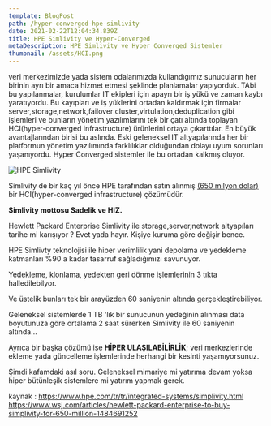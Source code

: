 ```yaml
---
template: BlogPost
path: /hyper-converged-hpe-simlivity
date: 2021-02-22T12:04:34.839Z
title: HPE Simlivity ve Hyper-Converged
metaDescription: HPE Simlivity ve Hyper Converged Sistemler
thumbnail: /assets/HCI.png
---
```

veri merkezimizde yada sistem odalarımızda kullandıgımız sunucuların her birinin ayrı bir amaca hizmet etmesi şeklinde planlamalar yapıyorduk. TAbi bu yapılanmalar, kurulumlar IT ekipleri için apayrı bir iş yükü ve zaman kaybı yaratıyordu.  Bu kayıpları ve iş yüklerini ortadan kaldırmak için firmalar server,storage,network,failover cluster,virtulation,deduplication gibi işlemleri ve bunların yönetim yazılımlarını tek bir çatı altında toplayan HCI(hyper-converged infrastructure) ürünlerini ortaya çıkarttılar. En büyük avantajlarından birisi bu aslında. Eski geleneksel IT altyapılarında her bir platformun yönetim yazılımında farklılıklar olduğundan dolayı uyum sorunları yaşanıyordu. Hyper Converged sistemler ile bu ortadan kalkmış oluyor.

![HPE Simlivity](/assets/hpe-simlivity.jpg "Kaynak: https://www.hpe.com/us/en/integrated-systems/simplivity.html")

Simlivity de  bir kaç yıl önce HPE tarafından satın alınmış [(650 milyon dolar)](https://www.wsj.com/articles/hewlett-packard-enterprise-to-buy-simplivity-for-650-million-1484691252) bir HCI(hyper-converged infrastructure) çözümüdür. 

**Simlivity mottosu Sadelik ve HIZ.** 

Hewlett Packard Enterprise Simlivity ile storage,server,network altyapıları tarihe mi karışıyor ? Evet yada hayır. Kişiye kuruma göre değişir bence. 

HPE Simlivty teknolojisi ile hiper verimlilik yani depolama ve yedekleme katmanları %90 a kadar tasarruf sağladığımızı savunuyor.

Yedekleme, klonlama, yedekten geri dönme işlemlerinin 3 tıkta halledilebilyor.

Ve üstelik bunları tek bir arayüzden 60 saniyenin altında gerçekleştirebiliyor. 

Geleneksel sistemlerde 1 TB 'lık bir sunucunun yedeğinin alınması data boyutunuza göre ortalama 2 saat sürerken Simlivity ile 60 saniyenin altında... 

Ayrıca bir başka çözümü ise **HİPER ULAŞILABİLİRLİK**; veri merkezlerinde ekleme yada güncelleme işlemlerinde herhangi bir kesinti yaşamıyorsunuz.

Şimdi kafamdaki asıl soru. Geleneksel mimariye mi yatırıma devam yoksa hiper bütünleşik sistemlere mi yatırım yapmak gerek.

kaynak : https://www.hpe.com/tr/tr/integrated-systems/simplivity.html https://www.wsj.com/articles/hewlett-packard-enterprise-to-buy-simplivity-for-650-million-1484691252
